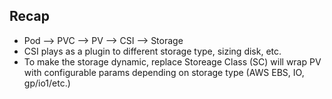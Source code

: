 ## Recap
* Pod --> PVC --> PV --> CSI --> Storage
* CSI plays as a plugin to different storage type, sizing disk, etc.
* To make the storage dynamic, replace Storeage Class (SC) will wrap PV with configurable params depending on storage type (AWS EBS, IO, gp/io1/etc.)
